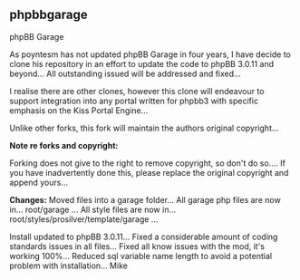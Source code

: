 phpbbgarage
-----------

phpBB Garage

As poyntesm has not updated phpBB Garage in four years, I have decide to clone his repository in an effort to update the code to phpBB 3.0.11 and beyond...
All outstanding issued will be addressed and fixed...

I realise there are other clones, however this clone will endeavour to support integration into any portal written for phpbb3 with specific emphasis on the Kiss Portal Engine...


Unlike other forks, this fork will maintain the authors original copyright...


**Note re forks and copyright:**  

Forking does not give to the right to remove copyright, so don't do so....
If you have inadvertently done this, please replace the original copyright and append yours...

**Changes:**
Moved files into a garage folder...
All garage php files are now in... root/garage ...
All style files are now in... root/styles/prosilver/template/garage ...

Install updated to phpBB 3.0.11...
Fixed a considerable amount of coding standards issues in all files...
Fixed all know issues with the mod, it's working 100%...
Reduced sql variable name length to avoid a potential problem with installation...
Mike
